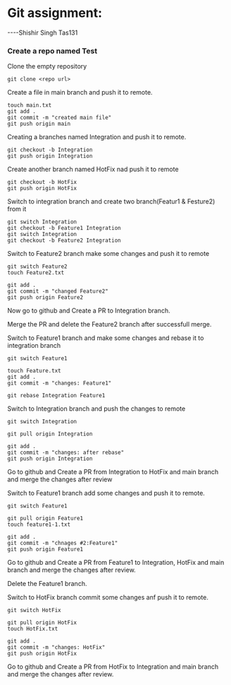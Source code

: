 # Git assignment:
----Shishir Singh
    Tas131
    
    
### Create a repo named Test

Clone the empty repository

```
git clone <repo url>
```

Create a file in main branch and push it to remote.
```
touch main.txt
git add .
git commit -m "created main file"
git push origin main
```
Creating a branches named Integration and push it to remote.

```
git checkout -b Integration
git push origin Integration
```

Create another branch named HotFix nad push it to remote

```
git checkout -b HotFix
git push origin HotFix
```

Switch to integration branch and create two branch(Featur1 & Festure2) from it

```
git switch Integration
git checkout -b Feature1 Integration
git switch Integration
git checkout -b Feature2 Integration
```

Switch to Feature2 branch make some changes and push it to remote

```
git switch Feature2
touch Feature2.txt

git add .
git commit -m "changed Feature2"
git push origin Feature2
```

Now go to github and Create a PR to Integration branch.

Merge the PR and delete the Feature2 branch after successfull merge.

Switch to Feature1 branch and make some changes and rebase it to integration branch

```
git switch Feature1

touch Feature.txt
git add .
git commit -m "changes: Feature1"

git rebase Integration Feature1
```

Switch to Integration branch and push the changes to remote

```
git switch Integration

git pull origin Integration

git add .
git commit -m "changes: after rebase"
git push origin Integration
```

Go to github and Create a PR from Integration to HotFix and main branch and merge the changes after review

Switch to Feature1 branch add some changes and push it to remote.

```
git switch Feature1

git pull origin Feature1
touch feature1-1.txt

git add .
git commit -m "chnages #2:Feature1"
git push origin Feature1
```
Go to github and Create a PR from Feature1 to Integration, HotFix and main branch and merge the changes after review.

Delete the Feature1 branch.

Switch to HotFix branch commit some changes anf push it to remote.

```
git switch HotFix

git pull origin HotFix
touch HotFix.txt

git add .
git commit -m "changes: HotFix"
git push origin HotFix
```

Go to github and Create a PR from HotFix  to Integration and main branch and merge the changes after review.
